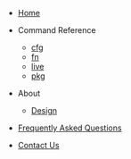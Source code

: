 - [Home](/)

- Command Reference
    * [cfg](reference/cfg)
    * [fn](reference/fn)
    * [live](reference/live)
    * [pkg](reference/pkg)

- About
    * [Design](about/kpt-design)

- [Frequently Asked Questions](faq/)

- [Contact Us](contact/)
